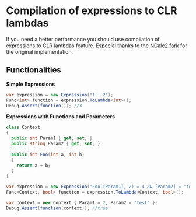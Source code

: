 ﻿# Compilation of expressions to CLR lambdas

If you need a better performance you should use compilation of expressions to CLR lambdas feature. 
Especial thanks to the [NCalc2 fork](https://github.com/sklose/NCalc2) for the original implementation.

## Functionalities

**Simple Expressions**

```c#
var expression = new Expression("1 + 2");
Func<int> function = expression.ToLambda<int>();
Debug.Assert(function()); //3
```

**Expressions with Functions and Parameters**

```c#
class Context
{
  public int Param1 { get; set; }
  public string Param2 { get; set; }
  
  public int Foo(int a, int b)
  {
    return a + b;
  }
}

var expression = new Expression("Foo([Param1], 2) = 4 && [Param2] = 'test'");
Func<Context, bool> function = expression.ToLambda<Context, bool>();

var context = new Context { Param1 = 2, Param2 = "test" };
Debug.Assert(function(context)); //true
```